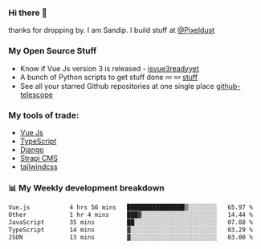### Hi there 👋

thanks for dropping by.
I am Sandip. I build stuff at [@Pixeldust](github.com/pixeldust-in/)

###  **My Open Source Stuff**

 - Know if Vue Js version 3 is released -  [isvue3readyyet](https://github.com/sandiprb/isvue3readyyet)
 - A bunch of Python scripts to get stuff done 💤 💤 [stuff](https://github.com/sandiprb/stuff)
 - See all your starred Github repositories at one single place [github-telescope](https://github.com/sandiprb/github-telescope)



###  **My tools of trade:**
 - [Vue Js](https://github.com/vuejs/vue/)
 - [TypeScript](https://github.com/microsoft/TypeScript)
 - [Django](github.com/django/django)
 - [Strapi CMS](github.com/strapi/strapi)
 - [tailwindcss](https://github.com/tailwindlabs/tailwindcss)


###  📊 **My Weekly development breakdown**
<!--START_SECTION:waka-->

```txt
Vue.js           4 hrs 56 mins   ████████████████▒░░░░░░░░   65.97 %
Other            1 hr 4 mins     ███▓░░░░░░░░░░░░░░░░░░░░░   14.44 %
JavaScript       35 mins         ██░░░░░░░░░░░░░░░░░░░░░░░   07.88 %
TypeScript       14 mins         ▓░░░░░░░░░░░░░░░░░░░░░░░░   03.29 %
JSON             13 mins         ▓░░░░░░░░░░░░░░░░░░░░░░░░   03.00 %
```

<!--END_SECTION:waka-->
